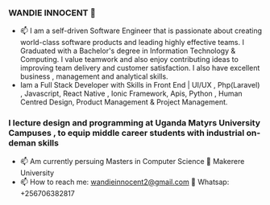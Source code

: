 ### WANDIE INNOCENT 👋

- 📫 I am a self-driven Software Engineer that is passionate about creating world-class software products and leading highly effective teams. I Graduated with a Bachelor's degree in Information Technology & Computing. I value teamwork and  also enjoy contributing ideas to improving team delivery and customer satisfaction.  I also have excellent business , management and analytical skills.
- Iam a Full Stack Developer with Skills in Front End | UI/UX ,  Php(Laravel) , Javascript,  React Native , Ionic Framework,  Apis, Python , Human Centred Design, Product Management & Project Management.
### I lecture design and programming at Uganda Matyrs University Campuses , to equip middle career students with industrial on-deman skills 

- 📫 Am currently persuing Masters in Computer Science  💬 Makerere University
- 📫 How to reach me: wandieinnocent2@gmail.com  💬  Whatsap: +256706382817



<!--
**wandieinnocents/wandieinnocents** is a ✨ _special_ ✨ repository because its `README.md` (this file) appears on your GitHub profile.

Here are some ideas to get you started:

- 🔭 I’m currently working on ...
- 🌱 I’m currently learning ...
- 👯 I’m looking to collaborate on ...
- 🤔 I’m looking for help with ...
- 💬 Ask me about ...
- 📫 How to reach me: ...
- 😄 Pronouns: ...
- ⚡ Fun fact: ...
-->
